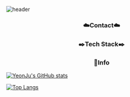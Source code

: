 ![header](https://capsule-render.vercel.app/api?type=venom&section=header&height=300&text=Hello&fontAlignX=50&fontAlignY=45&color=gradient&fontSize=100&fontColor=FFCC99&desc=It's%20PYeonju%20GitHub)

<h3 align="center">☁️Contact☁️</h3>

<h3 align="center">✒️Tech Stack✒️</h3>


<h3 align="center">📢Info</h3>

[![YeonJu's GitHub stats](https://github-readme-stats.vercel.app/api?username=PYeonju)](https://github.com/anuraghazra/github-readme-stats)

[![Top Langs](https://github-readme-stats.vercel.app/api/top-langs/?username=PYeonju&layout=compact)](https://github.com/anuraghazra/github-readme-stats)
